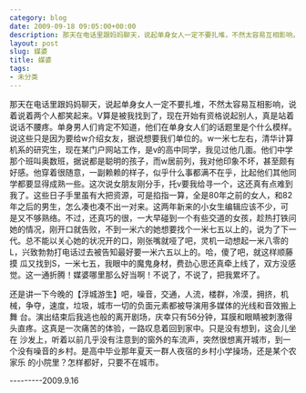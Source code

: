 ```yaml
---
category: blog
date: 2009-09-18 09:05:00+00:00
description: 那天在电话里跟妈妈聊天，说起单身女人一定不要扎堆，不然太容易互相影响，说着说着两
layout: post
slug: 媒婆
title: 媒婆
tags:
- 未分类
---
```


那天在电话里跟妈妈聊天，说起单身女人一定不要扎堆，不然太容易互相影响，说着说着两个人都笑起来。V算是被我找到了，现在开始有资格说起别人，真是站着 说话不腰疼。单身男人们肯定不知道，他们在单身女人们的话题里是个什么模样。说这些只是因为要给w介绍女友，据说想要我们单位的。w一米七左右，清华计算 机系的研究生，现在某门户网站工作，是v的高中同学，我见过他几面。他们中学那个班叫奥数班，据说都是聪明的孩子，而w居前列，我对他印象不坏，甚至颇有 好感。他穿着很随意，一副赖赖的样子，似乎什么事都满不在乎，比起他们其他同学都要显得成熟一些。这次说女朋友刚分手，托v要我给寻一个，这还真有点难到 我了。这些日子手里虽有大把资源，可是掐指一算，全是80年之前的女人，和82年之后的男生，怎么凑也凑不出一对来。这两年新来的小女生编辑应该不少，可 是又不够熟络。不过，还真巧的很，一大早碰到一个有些交道的女孩，趁热打铁问她的情况，刚开口就告败，不到一米六的她想要找个一米七五以上的，说为了下一 代。总不能以关心她的状况开的口，刚张嘴就哑了吧，灵机一动想起一米八零的L，兴致勃勃打电话过去被告知最好要一米六五以上的。哈，傻了吧，就这样顺藤摸 瓜又找到S，一米七五，我眼中的魔鬼身材，费劲心思还真牵上线了，双方没感觉。这一通折腾！媒婆哪里那么好当啊！不说了，不说了，把我累坏了。  
  
还是讲一下今晚的【浮城游生】吧，噪音，交通，人流，楼群，冷漠，拥挤，机械，争夺，速度，垃圾，城市一切的负面元素都被导演用多媒体的光线和音效搬上舞 台。演出结束后我逃也般的离开剧场，庆幸只有56分钟，耳膜和眼睛被刺激得头直疼。这真是一次痛苦的体验，一路叹息着回到家中。只是没有想到，这会儿坐在 沙发上，听着以前几乎没有注意到的窗外的车流声，突然很想离开城市，到一个没有噪音的乡村。是高中毕业那年夏天一群人夜宿的乡村小学操场，还是某个农家乐 的小院里？怎样都好，只要不在城市。  
  
---------2009.9.16
